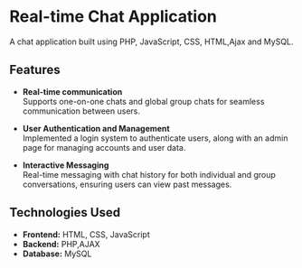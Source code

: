 # Real-time Chat Application

A chat application built using PHP, JavaScript, CSS, HTML,Ajax and MySQL.

## Features

- **Real-time communication**  
  Supports one-on-one chats and global group chats for seamless communication between users.

- **User Authentication and Management**  
  Implemented a login system to authenticate users, along with an admin page for managing accounts and user data.

- **Interactive Messaging**  
  Real-time messaging with chat history for both individual and group conversations, ensuring users can view past messages.

## Technologies Used

- **Frontend:** HTML, CSS, JavaScript
- **Backend:** PHP,AJAX
- **Database:** MySQL

